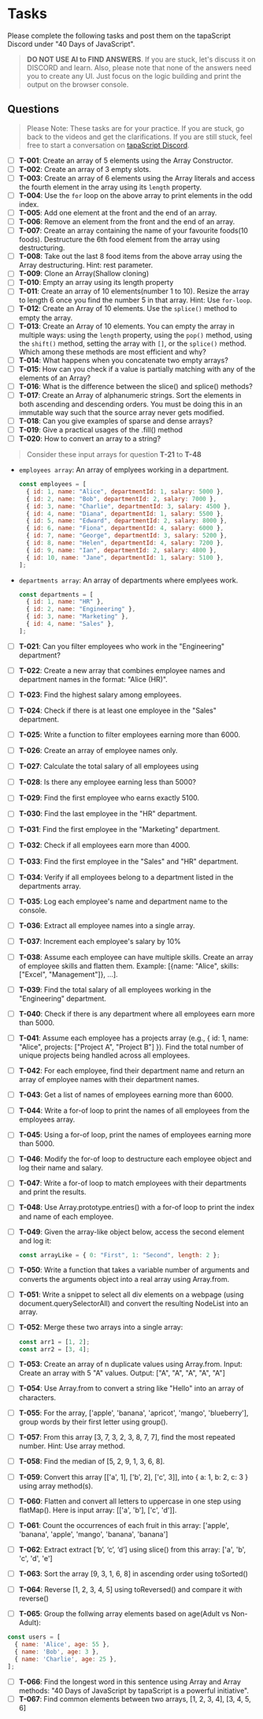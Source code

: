 # Tasks

Please complete the following tasks and post them on the tapaScript Discord under "40 Days of JavaScript".

> **DO NOT USE AI to FIND ANSWERS**. If you are stuck, let's discuss it on DISCORD and learn. Also, please note that none of the answers need you to create any UI. Just focus on the logic building and print the output on the browser console.

## Questions

> Please Note: These tasks are for your practice. If you are stuck, go back to the videos and get the clarifications. If you are still stuck, feel free to start a conversation on [tapaScript Discord](https://discord.gg/HHwdF8r28m).

- [ ] **T-001**: Create an array of 5 elements using the Array Constructor.
- [ ] **T-002**: Create an array of 3 empty slots.
- [ ] **T-003**: Create an array of 6 elements using the Array literals and access the fourth element in the array using its `length` property.
- [ ] **T-004**: Use the `for` loop on the above array to print elements in the odd index.
- [ ] **T-005**: Add one element at the front and the end of an array.
- [ ] **T-006**: Remove an element from the front and the end of an array.
- [ ] **T-007**: Create an array containing the name of your favourite foods(10 foods). Destructure the 6th food element from the array using destructuring.
- [ ] **T-008**: Take out the last 8 food items from the above array using the Array destructuring. Hint: rest parameter.
- [ ] **T-009**: Clone an Array(Shallow cloning)
- [ ] **T-010**: Empty an array using its length property
- [ ] **T-011**: Create an array of 10 elements(number 1 to 10). Resize the array to length 6 once you find the number 5 in that array. Hint: Use `for-loop`.
- [ ] **T-012**: Create an Array of 10 elements. Use the `splice()` method to empty the array.
- [ ] **T-013**: Create an Array of 10 elements. You can empty the array in multiple ways: using the `length` property, using the `pop()` method, using the `shift()` method, setting the array with `[]`, or the `splice()` method. Which among these methods are most efficient and why?
- [ ] **T-014**: What happens when you concatenate two empty arrays?
- [ ] **T-015**: How can you check if a value is partially matching with any of the elements of an Array?
- [ ] **T-016**: What is the difference between the slice() and splice() methods?
- [ ] **T-017**: Create an Array of alphanumeric strings. Sort the elements in both ascending and descending orders. You must be doing this in an immutable way such that the source array never gets modified.
- [ ] **T-018**: Can you give examples of sparse and dense arrays?
- [ ] **T-019**: Give a practical usages of the .fill() method
- [ ] **T-020**: How to convert an array to a string?

> Consider these input arrays for question **T-21** to **T-48**

- `employees array`: An array of emplyees working in a department.

  ```js
  const employees = [
    { id: 1, name: "Alice", departmentId: 1, salary: 5000 },
    { id: 2, name: "Bob", departmentId: 2, salary: 7000 },
    { id: 3, name: "Charlie", departmentId: 3, salary: 4500 },
    { id: 4, name: "Diana", departmentId: 1, salary: 5500 },
    { id: 5, name: "Edward", departmentId: 2, salary: 8000 },
    { id: 6, name: "Fiona", departmentId: 4, salary: 6000 },
    { id: 7, name: "George", departmentId: 3, salary: 5200 },
    { id: 8, name: "Helen", departmentId: 4, salary: 7200 },
    { id: 9, name: "Ian", departmentId: 2, salary: 4800 },
    { id: 10, name: "Jane", departmentId: 1, salary: 5100 },
  ];
  ```

- `departments array`: An array of departments where emplyees work.

  ```js
  const departments = [
    { id: 1, name: "HR" },
    { id: 2, name: "Engineering" },
    { id: 3, name: "Marketing" },
    { id: 4, name: "Sales" },
  ];
  ```

- [ ] **T-021**: Can you filter employees who work in the "Engineering" department?
- [ ] **T-022**: Create a new array that combines employee names and department names in the format: "Alice (HR)".
- [ ] **T-023**: Find the highest salary among employees.
- [ ] **T-024**: Check if there is at least one employee in the "Sales" department.
- [ ] **T-025**: Write a function to filter employees earning more than 6000.
- [ ] **T-026**: Create an array of employee names only.
- [ ] **T-027**: Calculate the total salary of all employees using
- [ ] **T-028**: Is there any employee earning less than 5000?
- [ ] **T-029**: Find the first employee who earns exactly 5100.
- [ ] **T-030**: Find the last employee in the "HR" department.
- [ ] **T-031**: Find the first employee in the "Marketing" department.
- [ ] **T-032**: Check if all employees earn more than 4000.
- [ ] **T-033**: Find the first employee in the "Sales" and "HR" department.
- [ ] **T-034**: Verify if all employees belong to a department listed in the departments array.
- [ ] **T-035**: Log each employee's name and department name to the console.
- [ ] **T-036**: Extract all employee names into a single array.
- [ ] **T-037**: Increment each employee's salary by 10%
- [ ] **T-038**: Assume each employee can have multiple skills. Create an array of employee skills and flatten them. Example: [{name: "Alice", skills: ["Excel", "Management"]}, ...].
- [ ] **T-039**: Find the total salary of all employees working in the "Engineering" department.
- [ ] **T-040**: Check if there is any department where all employees earn more than 5000.
- [ ] **T-041**: Assume each employee has a projects array (e.g., { id: 1, name: "Alice", projects: ["Project A", "Project B"] }).
Find the total number of unique projects being handled across all employees.
- [ ] **T-042**: For each employee, find their department name and return an array of employee names with their department names.
- [ ] **T-043**: Get a list of names of employees earning more than 6000.
- [ ] **T-044**: Write a for-of loop to print the names of all employees from the employees array.
- [ ] **T-045**: Using a for-of loop, print the names of employees earning more than 5000.
- [ ] **T-046**: Modify the for-of loop to destructure each employee object and log their name and salary.
- [ ] **T-047**: Write a for-of loop to match employees with their departments and print the results.
- [ ] **T-048**: Use Array.prototype.entries() with a for-of loop to print the index and name of each employee.

- [ ] **T-049**: Given the array-like object below, access the second element and log it:

  ```js
  const arrayLike = { 0: "First", 1: "Second", length: 2 };
  ```

- [ ] **T-050**: Write a function that takes a variable number of arguments and converts the arguments object into a real array using Array.from.
- [ ] **T-051**: Write a snippet to select all div elements on a webpage (using document.querySelectorAll) and convert the resulting NodeList into an array.
- [ ] **T-052**: Merge these two arrays into a single array:

  ```js
  const arr1 = [1, 2];
  const arr2 = [3, 4];
  ```

- [ ] **T-053**: Create an array of n duplicate values using Array.from. Input: Create an array with 5 "A" values. Output: ["A", "A", "A", "A", "A"]
- [ ] **T-054**: Use Array.from to convert a string like "Hello" into an array of characters.
- [ ] **T-055**: For the array, ['apple', 'banana', 'apricot', 'mango', 'blueberry'], group words by their first letter using group().
- [ ] **T-057**: From this array [3, 7, 3, 2, 3, 8, 7, 7], find the most repeated number. Hint: Use array method.
- [ ] **T-058**: Find the median of [5, 2, 9, 1, 3, 6, 8].
- [ ] **T-059**: Convert this array [['a', 1], ['b', 2], ['c', 3]], into { a: 1, b: 2, c: 3 } using array method(s).
- [ ] **T-060**: Flatten and convert all letters to uppercase in one step using flatMap(). Here is input array: [['a', 'b'], ['c', 'd']].
- [ ] **T-061**: Count the occurrences of each fruit in this array: ['apple', 'banana', 'apple', 'mango', 'banana', 'banana']
- [ ] **T-062**: Extract extract [‘b’, ‘c’, ‘d’] using slice() from this array: ['a', 'b', 'c', 'd', 'e']
- [ ] **T-063**: Sort the array [9, 3, 1, 6, 8] in ascending order using toSorted()
- [ ] **T-064**: Reverse [1, 2, 3, 4, 5] using toReversed() and compare it with reverse()
- [ ] **T-065**: Group the follwing array elements based on age(Adult vs Non-Adult):

```js
const users = [
  { name: 'Alice', age: 55 },
  { name: 'Bob', age: 3 },
  { name: 'Charlie', age: 25 },
];
```

- [ ] **T-066**: Find the longest word in this sentence using Array and Array methods: "40 Days of JavaScript by tapaScript is a powerful initiative".
- [ ] **T-067**: Find common elements between two arrays, [1, 2, 3, 4], [3, 4, 5, 6]
